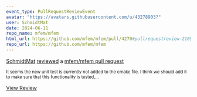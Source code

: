 ```yaml
---
event_type: PullRequestReviewEvent
avatar: "https://avatars.githubusercontent.com/u/43278903?"
user: SchmidtMat
date: 2024-06-11
repo_name: mfem/mfem
html_url: https://github.com/mfem/mfem/pull/4270#pullrequestreview-2109031548
repo_url: https://github.com/mfem/mfem
---
```


<a href='https://github.com/SchmidtMat' target='_blank'>SchmidtMat</a> <a href='https://github.com/mfem/mfem/pull/4270#pullrequestreview-2109031548' target='_blank'>reviewed</a> a <a href='https://github.com/mfem/mfem/pull/4270' target='_blank'>mfem/mfem pull request</a>

<small>It seems the new unit test is currently not added to the cmake file. I think we should add it to make sure that this functionality is tested,...</small>

<a href='https://github.com/mfem/mfem/pull/4270#pullrequestreview-2109031548' target='_blank'>View Review</a>